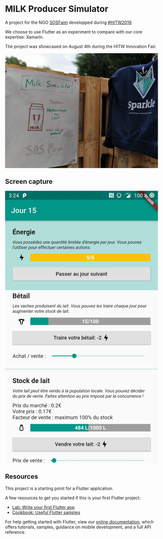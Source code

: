 # MILK Producer Simulator

A project for the NGO [SOSFaim](https://www.sosfaim.be) developped during [#HITW2019](https://www.hackinthewoods.be).

We choose to use Flutter as an experiment to compare with our core expertise: Xamarin.

The project was showcased on August 4th during the HITW Innovation Fair.

![Our stand at HITW2019](/readme/stand.jpg)

## Screen capture

![Screen capture](/readme/screen.jpg)

## Resources

This project is a starting point for a Flutter application.

A few resources to get you started if this is your first Flutter project:

- [Lab: Write your first Flutter app](https://flutter.dev/docs/get-started/codelab)
- [Cookbook: Useful Flutter samples](https://flutter.dev/docs/cookbook)

For help getting started with Flutter, view our
[online documentation](https://flutter.dev/docs), which offers tutorials,
samples, guidance on mobile development, and a full API reference.

